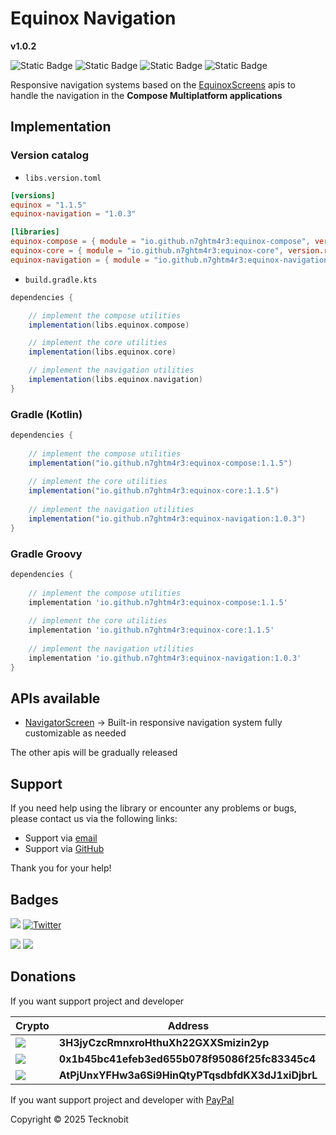 # Equinox Navigation

**v1.0.2**

![Static Badge](https://img.shields.io/badge/android-4280511051?link=https%3A%2F%2Fplay.google.com%2Fstore%2Fapps%2Fdetails%3Fid%3Dcom.tecknobit.ametista)
![Static Badge](https://img.shields.io/badge/ios-445E91?link=https%3A%2F%2Fimg.shields.io%2Fbadge%2Fandroid-4280511051)
![Static Badge](https://img.shields.io/badge/desktop-006874?link=https%3A%2F%2Fimg.shields.io%2Fbadge%2Fandroid-4280511051)
![Static Badge](https://img.shields.io/badge/wasmjs-834C74?link=https%3A%2F%2Fimg.shields.io%2Fbadge%2Fandroid-4280511051)

Responsive navigation systems based on the [EquinoxScreens](documd/compose/apis/EquinoxScreens.md) apis to handle the
navigation in the **Compose Multiplatform applications**

## Implementation

### Version catalog

- `libs.version.toml`

```toml
[versions]
equinox = "1.1.5"
equinox-navigation = "1.0.3"

[libraries]
equinox-compose = { module = "io.github.n7ghtm4r3:equinox-compose", version.ref = "equinox" }
equinox-core = { module = "io.github.n7ghtm4r3:equinox-core", version.ref = "equinox" }
equinox-navigation = { module = "io.github.n7ghtm4r3:equinox-navigation", version.ref = "equinox-navigation" }
```

- `build.gradle.kts`

```gradle
dependencies {

    // implement the compose utilities
    implementation(libs.equinox.compose)

    // implement the core utilities
    implementation(libs.equinox.core)

    // implement the navigation utilities
    implementation(libs.equinox.navigation)
}
```

### Gradle (Kotlin)

```gradle
dependencies {
    
    // implement the compose utilities
    implementation("io.github.n7ghtm4r3:equinox-compose:1.1.5")
    
    // implement the core utilities
    implementation("io.github.n7ghtm4r3:equinox-core:1.1.5")
    
    // implement the navigation utilities
    implementation("io.github.n7ghtm4r3:equinox-navigation:1.0.3")
}
```

### Gradle Groovy

```gradle
dependencies {
   
    // implement the compose utilities
    implementation 'io.github.n7ghtm4r3:equinox-compose:1.1.5'
    
    // implement the core utilities
    implementation 'io.github.n7ghtm4r3:equinox-core:1.1.5'
    
    // implement the navigation utilities
    implementation 'io.github.n7ghtm4r3:equinox-navigation:1.0.3'
}
```

## APIs available

- [NavigatorScreen](../documd/navigation/NavigatorScreen.md) -> Built-in responsive navigation system fully customizable
  as needed

The other apis will be gradually released

## Support

If you need help using the library or encounter any problems or bugs, please contact us via the following links:

- Support via <a href="mailto:infotecknobitcompany@gmail.com">email</a>
- Support via <a href="https://github.com/N7ghtm4r3/Equinox/issues/new">GitHub</a>

Thank you for your help!

## Badges

[![](https://img.shields.io/badge/Google_Play-414141?style=for-the-badge&logo=google-play&logoColor=white)](https://play.google.com/store/apps/developer?id=Tecknobit)
[![Twitter](https://img.shields.io/badge/Twitter-1DA1F2?style=for-the-badge&logo=twitter&logoColor=white)](https://twitter.com/tecknobit)

[![](https://img.shields.io/badge/Jetpack%20Compose-4285F4.svg?style=for-the-badge&logo=Jetpack-Compose&logoColor=white)](https://www.jetbrains.com/lp/compose-multiplatform/)
[![](https://img.shields.io/badge/Kotlin-B125EA?style=for-the-badge&logo=kotlin&logoColor=white)](https://kotlinlang.org/)

## Donations

If you want support project and developer

| Crypto                                                                                              | Address                                          | Network  |
|-----------------------------------------------------------------------------------------------------|--------------------------------------------------|----------|
| ![](https://img.shields.io/badge/Bitcoin-000000?style=for-the-badge&logo=bitcoin&logoColor=white)   | **3H3jyCzcRmnxroHthuXh22GXXSmizin2yp**           | Bitcoin  |
| ![](https://img.shields.io/badge/Ethereum-3C3C3D?style=for-the-badge&logo=Ethereum&logoColor=white) | **0x1b45bc41efeb3ed655b078f95086f25fc83345c4**   | Ethereum |
| ![](https://img.shields.io/badge/Solana-000?style=for-the-badge&logo=Solana&logoColor=9945FF)       | **AtPjUnxYFHw3a6Si9HinQtyPTqsdbfdKX3dJ1xiDjbrL** | Solana   |

If you want support project and developer
with <a href="https://www.paypal.com/donate/?hosted_button_id=5QMN5UQH7LDT4">PayPal</a>

Copyright © 2025 Tecknobit
